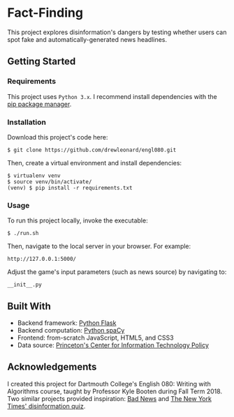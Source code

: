 # Fact-Finding

This project explores disinformation's dangers by testing whether users can spot fake and automatically-generated news headlines.

## Getting Started

### Requirements

This project uses `Python 3.x`. I recommend install dependencies with the [pip package manager](https://pip.pypa.io/en/stable/installing/).

### Installation

Download this project's code here:
```
$ git clone https://github.com/drewleonard/engl080.git
```
Then, create a virtual environment and install dependencies:
```
$ virtualenv venv
$ source venv/bin/activate/
(venv) $ pip install -r requirements.txt
```

### Usage
To run this project locally, invoke the executable:
```
$ ./run.sh
```
Then, navigate to the local server in your browser. For example:
```
http://127.0.0.1:5000/
```
Adjust the game's input parameters (such as news source) by navigating to:
```
__init__.py
```

## Built With
* Backend framework: [Python Flask](http://flask.pocoo.org/)
* Backend computation: [Python spaCy](https://spacy.io/)
* Frontend: from-scratch JavaScript, HTML5, and CSS3
* Data source: [Princeton's Center for Information Technology Policy](https://freedom-to-tinker.com/2016/09/14/all-the-news-thats-fit-to-change-insights-into-a-corpus-of-2-5-million-news-headlines/)

## Acknowledgements

I created this project for Dartmouth College's English 080: Writing with Algorithms course, taught by Professor Kyle Booten during Fall Term 2018. Two similar projects provided inspiration: [Bad News](https://getbadnews.com/#intro) and [The New York Times' disinformation quiz](https://www.nytimes.com/interactive/2018/09/04/technology/facebook-influence-campaigns-quiz.html).